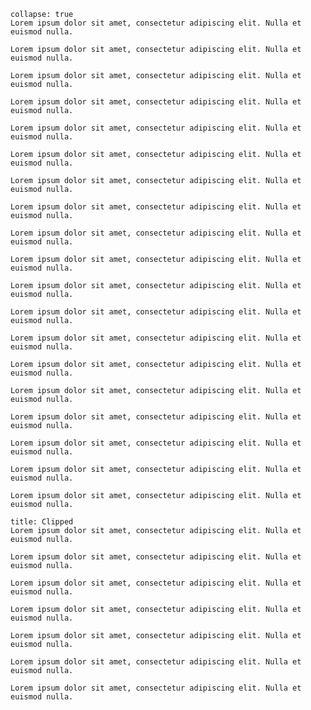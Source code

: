 ```ad-faq
collapse: true
Lorem ipsum dolor sit amet, consectetur adipiscing elit. Nulla et euismod nulla.
```

```ad-cite
Lorem ipsum dolor sit amet, consectetur adipiscing elit. Nulla et euismod nulla.
```

```ad-check
Lorem ipsum dolor sit amet, consectetur adipiscing elit. Nulla et euismod nulla.
```

```ad-todo
Lorem ipsum dolor sit amet, consectetur adipiscing elit. Nulla et euismod nulla.
```

```ad-note
Lorem ipsum dolor sit amet, consectetur adipiscing elit. Nulla et euismod nulla.
```

```ad-abstract
Lorem ipsum dolor sit amet, consectetur adipiscing elit. Nulla et euismod nulla.
```

```ad-info
Lorem ipsum dolor sit amet, consectetur adipiscing elit. Nulla et euismod nulla.
```

```ad-tip
Lorem ipsum dolor sit amet, consectetur adipiscing elit. Nulla et euismod nulla.
```

```ad-done
Lorem ipsum dolor sit amet, consectetur adipiscing elit. Nulla et euismod nulla.
```

```ad-success
Lorem ipsum dolor sit amet, consectetur adipiscing elit. Nulla et euismod nulla.
```

```ad-question
Lorem ipsum dolor sit amet, consectetur adipiscing elit. Nulla et euismod nulla.
```

```ad-attention
Lorem ipsum dolor sit amet, consectetur adipiscing elit. Nulla et euismod nulla.
```

```ad-hint
Lorem ipsum dolor sit amet, consectetur adipiscing elit. Nulla et euismod nulla.
```

```ad-important
Lorem ipsum dolor sit amet, consectetur adipiscing elit. Nulla et euismod nulla.
```

```ad-caution
Lorem ipsum dolor sit amet, consectetur adipiscing elit. Nulla et euismod nulla.
```

```ad-warning
Lorem ipsum dolor sit amet, consectetur adipiscing elit. Nulla et euismod nulla.
```

```ad-failure
Lorem ipsum dolor sit amet, consectetur adipiscing elit. Nulla et euismod nulla.
```

```ad-danger
Lorem ipsum dolor sit amet, consectetur adipiscing elit. Nulla et euismod nulla.
```

```ad-bug
Lorem ipsum dolor sit amet, consectetur adipiscing elit. Nulla et euismod nulla.
```

```ad-seealso
title: Clipped
Lorem ipsum dolor sit amet, consectetur adipiscing elit. Nulla et euismod nulla.
```

```ad-summary
Lorem ipsum dolor sit amet, consectetur adipiscing elit. Nulla et euismod nulla.
```

```ad-quote
Lorem ipsum dolor sit amet, consectetur adipiscing elit. Nulla et euismod nulla.
```

```ad-example
Lorem ipsum dolor sit amet, consectetur adipiscing elit. Nulla et euismod nulla.
```

```ad-missing
Lorem ipsum dolor sit amet, consectetur adipiscing elit. Nulla et euismod nulla.
```

```ad-error
Lorem ipsum dolor sit amet, consectetur adipiscing elit. Nulla et euismod nulla.
```

```ad-help
Lorem ipsum dolor sit amet, consectetur adipiscing elit. Nulla et euismod nulla.
```
